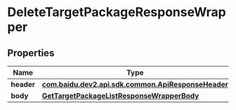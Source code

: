 

# DeleteTargetPackageResponseWrapper


## Properties

Name | Type | Description | Notes
------------ | ------------- | ------------- | -------------
**header** | [**com.baidu.dev2.api.sdk.common.ApiResponseHeader**](com.baidu.dev2.api.sdk.common.ApiResponseHeader.md) |  |  [optional]
**body** | [**GetTargetPackageListResponseWrapperBody**](GetTargetPackageListResponseWrapperBody.md) |  |  [optional]



